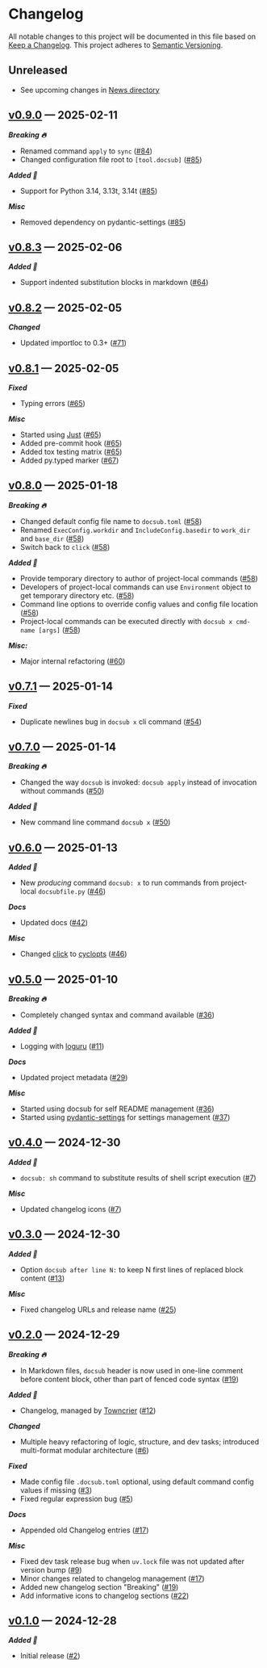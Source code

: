 # Changelog

All notable changes to this project will be documented in this file based on [Keep a Changelog](https://keepachangelog.com/en/1.0.0/). This project adheres to [Semantic Versioning](https://semver.org/spec/v2.0.0.html).

## Unreleased

- See upcoming changes in [News directory](https://github.com/makukha/docsub/tree/main/NEWS.d)

<!-- towncrier release notes start -->

## [v0.9.0](https://github.com/makukha/docsub/releases/tag/v0.9.0) — 2025-02-11

***Breaking 🔥***

- Renamed command `apply` to `sync` ([#84](https://github.com/makukha/docsub/issues/84))
- Changed configuration file root to `[tool.docsub]` ([#85](https://github.com/makukha/docsub/issues/85))

***Added 🌿***

- Support for Python 3.14, 3.13t, 3.14t ([#85](https://github.com/makukha/docsub/issues/85))

***Misc***

- Removed dependency on pydantic-settings ([#85](https://github.com/makukha/docsub/issues/85))


## [v0.8.3](https://github.com/makukha/docsub/releases/tag/v0.8.3) — 2025-02-06

***Added 🌿***

- Support indented substitution blocks in markdown ([#64](https://github.com/makukha/docsub/issues/64))


## [v0.8.2](https://github.com/makukha/docsub/releases/tag/v0.8.2) — 2025-02-05

***Changed***

- Updated importloc to 0.3+ ([#71](https://github.com/makukha/docsub/issues/71))


## [v0.8.1](https://github.com/makukha/docsub/releases/tag/v0.8.1) — 2025-02-05

***Fixed***

- Typing errors ([#65](https://github.com/makukha/docsub/issues/65))

***Misc***

- Started using [Just](https://just.systems) ([#65](https://github.com/makukha/docsub/issues/65))
- Added pre-commit hook ([#65](https://github.com/makukha/docsub/issues/65))
- Added tox testing matrix ([#65](https://github.com/makukha/docsub/issues/65))
- Added py.typed marker ([#67](https://github.com/makukha/docsub/issues/67))


## [v0.8.0](https://github.com/makukha/docsub/releases/tag/v0.8.0) — 2025-01-18

***Breaking 🔥***

- Changed default config file name to `docsub.toml` ([#58](https://github.com/makukha/docsub/issues/58))
- Renamed `ExecConfig.workdir` and `IncludeConfig.basedir` to `work_dir` and `base_dir` ([#58](https://github.com/makukha/docsub/issues/58))
- Switch back to `click` ([#58](https://github.com/makukha/docsub/issues/58))

***Added 🌿***

- Provide temporary directory to author of project-local commands ([#58](https://github.com/makukha/docsub/issues/58))
- Developers of project-local commands can use `Environment` object to get temporary directory etc. ([#58](https://github.com/makukha/docsub/issues/58))
- Command line options to override config values and config file location ([#58](https://github.com/makukha/docsub/issues/58))
- Project-local commands can be executed directly with `docsub x cmd-name [args]` ([#58](https://github.com/makukha/docsub/issues/58))

***Misc:***

- Major internal refactoring ([#60](https://github.com/makukha/docsub/issues/60))


## [v0.7.1](https://github.com/makukha/docsub/releases/tag/v0.7.1) — 2025-01-14

***Fixed***

- Duplicate newlines bug in `docsub x` cli command ([#54](https://github.com/makukha/docsub/issues/54))


## [v0.7.0](https://github.com/makukha/docsub/releases/tag/v0.7.0) — 2025-01-14

***Breaking 🔥***

- Changed the way `docsub` is invoked: `docsub apply` instead of invocation without commands ([#50](https://github.com/makukha/docsub/issues/50))

***Added 🌿***

- New command line command `docsub x` ([#50](https://github.com/makukha/docsub/issues/50))


## [v0.6.0](https://github.com/makukha/docsub/releases/tag/v0.6.0) — 2025-01-13

***Added 🌿***

- New *producing* command `docsub: x` to run commands from project-local `docsubfile.py` ([#46](https://github.com/makukha/docsub/issues/46))

***Docs***

- Updated docs ([#42](https://github.com/makukha/docsub/issues/42))

***Misc***

- Changed [click](https://click.palletsprojects.com) to [cyclopts](https://cyclopts.readthedocs.io) ([#46](https://github.com/makukha/docsub/issues/46))


## [v0.5.0](https://github.com/makukha/docsub/releases/tag/v0.5.0) — 2025-01-10

***Breaking 🔥***

- Completely changed syntax and command available ([#36](https://github.com/makukha/docsub/issues/36))

***Added 🌿***

- Logging with [loguru](https://loguru.readthedocs.io) ([#11](https://github.com/makukha/docsub/issues/11))

***Docs***

- Updated project metadata ([#29](https://github.com/makukha/docsub/issues/29))

***Misc***

- Started using docsub for self README management ([#36](https://github.com/makukha/docsub/issues/36))
- Started using [pydantic-settings](https://docs.pydantic.dev/latest/concepts/pydantic_settings) for settings management ([#37](https://github.com/makukha/docsub/issues/37))


## [v0.4.0](https://github.com/makukha/docsub/releases/tag/v0.4.0) — 2024-12-30

***Added 🌿***

- `docsub: sh` command to substitute results of shell script execution ([#7](https://github.com/makukha/docsub/issues/7))

***Misc***

- Updated changelog icons ([#7](https://github.com/makukha/docsub/issues/7))


## [v0.3.0](https://github.com/makukha/docsub/releases/tag/v0.3.0) — 2024-12-30

***Added 🌿***

- Option `docsub after line N:` to keep N first lines of replaced block content ([#13](https://github.com/makukha/docsub/issues/13))

***Misc***

- Fixed changelog URLs and release name ([#25](https://github.com/makukha/docsub/issues/25))


## [v0.2.0](https://github.com/makukha/docsub/releases/tag/v0.2.0) — 2024-12-29

***Breaking 🔥***

- In Markdown files, `docsub` header is now used in one-line comment before content block, other than part of fenced code syntax ([#19](https://github.com/makukha/docsub/issues/19))

***Added 🌿***

- Changelog, managed by [Towncrier](https://towncrier.readthedocs.io) ([#12](https://github.com/makukha/docsub/issues/12))

***Changed***

- Multiple heavy refactoring of logic, structure, and dev tasks; introduced multi-format modular architecture ([#6](https://github.com/makukha/docsub/issues/6))

***Fixed***

- Made config file `.docsub.toml` optional, using default command config values if missing ([#3](https://github.com/makukha/docsub/issues/3))
- Fixed regular expression bug ([#5](https://github.com/makukha/docsub/issues/5))

***Docs***

- Appended old Changelog entries ([#17](https://github.com/makukha/docsub/issues/17))

***Misc***

- Fixed dev task release bug when `uv.lock` file was not updated after version bump ([#9](https://github.com/makukha/docsub/issues/9))
- Minor changes related to changelog management ([#17](https://github.com/makukha/docsub/issues/17))
- Added new changelog section "Breaking" ([#19](https://github.com/makukha/docsub/issues/19))
- Add informative icons to changelog sections ([#22](https://github.com/makukha/docsub/issues/22))


## [v0.1.0](https://github.com/makukha/docsub/releases/tag/v0.1.0) — 2024-12-28

***Added 🌿***

- Initial release ([#2](https://github.com/makukha/docsub/issues/2))
